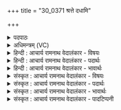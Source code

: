 +++
title = "30_0371 श्रत्ते दधामि"

+++
<details><summary>पदपाठः</summary>

श्र꣢त्। ते꣣। दधामि। प्रथमा꣡य꣢। म꣣न्य꣡वे꣢। अ꣡ह꣢꣯न्। यत्। द꣡स्यु꣢꣯म्। न꣡र्य꣢꣯म्। वि꣣वेः꣢। अ꣣पः꣢। उ꣣भे꣡इति꣢। यत्। त्वा꣣। रो꣡द꣢꣯सी꣣इ꣡ति꣢। धा꣡व꣢꣯ताम्। अ꣡नु꣢꣯। भ्य꣡सा꣢꣯ते꣣। शु꣡ष्मा꣢꣯त्। पृ꣣थिवी꣢। चि꣣त्। अद्रिवः। अ। द्रिवः। ३७१।
</details>

<details><summary>अधिमन्त्रम् (VC)</summary>

- इन्द्रः
- सुवेदाः शैलूषिः
- जगती
- निषादः
- ऐन्द्रं काण्डम्
</details>

<details><summary>हिन्दी : आचार्य रामनाथ वेदालंकार - विषयः</summary>

अगले मन्त्र में इन्द्र नाम से जगदीश्वर की महिमा का गान किया गया है।
</details>

<details><summary>हिन्दी : आचार्य रामनाथ वेदालंकार - पदार्थः</summary>

पदार्थान्वय -  हे इन्द्र जगदीश्वर ! मैं (ते) तेरे (प्रथमाय) सर्वोत्कृष्ट (मन्यवे) तेज के प्रति (श्रत् दधामि) श्रद्धा करता हूँ, (यत्) क्योंकि, तू (दस्युम्) यज्ञादि कर्मों के विध्वंसक दुर्भिक्ष को अथवा रात्रि के अन्धकार को (अहन्) नष्ट करता है, (नर्यम्) मनुष्यों के हितकर रूप में (अपः) मेघ-जलों को (विवेः) भूमि पर बरसाता है, और (यत्) क्योंकि (उभे रोदसी) द्युलोक और पृथिवी-लोक दोनों (त्वा) तेरे (अनु धावताम्) पीछे-पीछे दौड़ते हैं। हे (अद्रिवः) प्रतापरूपवज्रवाले ! तेरे (शुष्मात्) बल से (पृथिवी चित्) अन्तरिक्ष भी (भ्यसाते) भय से काँपता है ॥२॥
</details>

<details><summary>हिन्दी : आचार्य रामनाथ वेदालंकार - भावार्थः</summary>

भावार्थ -  सूर्य के प्रकाश से रात्रि के अन्धकार का निवारण होना, बादल से वर्षा होना, द्यावापृथिवी के मध्य में विद्यमान लोक-लोकान्तरों का नियन्त्रण होना, सूर्य और भूमि का परस्पर सामञ्जस्य होना इत्यादि जो कुछ भी व्यवस्था जगत् में दिखायी देती है, उसका करनेवाला जगदीश्वर ही है। इस लिए हमें उसके प्रताप पर श्रद्धा करनी चाहिए ॥२॥
</details>

<details><summary>संस्कृत : आचार्य रामनाथ वेदालंकार - विषयः</summary>

अथेन्द्रनाम्ना जगदीश्वरस्य महिमानं गायति।
</details>

<details><summary>संस्कृत : आचार्य रामनाथ वेदालंकार - पदार्थः</summary>

पदार्थान्वय -  हे इन्द्र जगदीश्वर ! अहम् (ते) तव (प्रथमाय) सर्वोत्कृष्टाय (मन्यवे) तेजसे (श्रत् दधामि) श्रद्धां करोमि, (यत्) यस्मात्, त्वम् (दस्युम्) यज्ञादिकर्मणामुपक्षपयितृ अवर्षणम् यद्वा रात्रेरन्धकारम्। दस्युः, दस्यतेः क्षयार्थात्। उपदस्यन्त्यस्मिन् रसाः, उपदासयति कर्माणि। निरु० ७।२२। (अहन्) हंसि, (नर्यम्२) नरहितकरं यथा स्यात् तथा (अपः) मेघजलानि (विवेः३) भूतलं प्रति गमयसि। वी गत्यादिषु, अत्र ण्यर्थगर्भः, ततो लङि ‘बहुलं छन्दसि। अ० २।४।७६’ इति शपः श्लौ, द्वित्वे, अडभावे रूपम्। (यत्) यस्मात् च (उभे रोदसी) द्वे अपि द्यावापृथिव्यौ (त्वा) त्वाम्, त्वच्छासनमित्यर्थः (अनु धावताम्) अनुधावतः। गत्यर्थाद् धावतेर्लडर्थे लङि प्रथमपुरुषस्य द्विवचने रूपम्, ‘बहुलं छन्दस्यमाङ्योगेऽपि। अ० ६।४।७५’ इत्यडागमाभावः। हे (अद्रिवः) प्रतापरूपवज्रवन् ! तव (शुष्मात्) बलात्। शुष्ममिति बलनाम। निघं० २।९। (पृथिवी चित्) अन्तरिक्षमपि। पृथिवी इत्यन्तरिक्षनामसु पठितम्। निघं० १।३। भूमेरुल्लेखः पूर्वं ‘रोदसी’ इति पदे कृत एवेत्यत्र पृथिवीपदेन अन्तरिक्षं वाच्यं भवति। (भ्यसाते४) भयाद् वेपेते। भ्यसते रेजते इति भयवेपनयोः निरु० ३।२१। लेटि ‘लेटोऽडाटौ। अ० ३।४।९४’ इत्याडागमः। मन्त्रान्तरं चात्र ‘यस्य॒ शुष्मा॒द् रोद॑सी॒ अभ्य॑सेताम्’ ऋ० २।१२।१ इति। तथा चोपनिषद्वर्णः—भयादस्याग्निस्तपति भयात्तपति सूर्यः। भयादिन्द्रश्च वायुश्च मृत्युर्धावति पञ्चमः (कठ० ६।३) इति ॥२॥
</details>

<details><summary>संस्कृत : आचार्य रामनाथ वेदालंकार - भावार्थः</summary>

भावार्थ -  सूर्यप्रकाशाद् रात्रेस्तमसो निवारणं, मेघाद् वृष्टिः, द्यावापृथिव्योर्मध्ये विद्यमानानां लोकलोकान्तराणां नियमनं, सूर्यस्य पृथिव्याश्च परस्परं सामञ्जस्यम् इत्यादि या काचिद् व्यवस्था जगति विलोक्यते तस्याः कर्ता जगदीश्वर एव। अतोऽस्माभिस्तस्य प्रतापे श्रद्धा विधेया ॥२॥
</details>

<details><summary>संस्कृत : आचार्य रामनाथ वेदालंकार - पादटिप्पनी</summary>

टिप्पनी -   १. ऋ० १०।१४७।१, ऋषिः सुवेदाः शैरीषिः। ‘दस्युं’ इत्यत्र ‘वृत्रं’, उत्तरार्धे च ‘उभे यत्त्वा भवतो रोदसी अनु रेजते शुष्मात् पृथिवी चिदद्रिवः’ इति पाठः। २. नर्यं नरहितम्। नर्यमिति क्रियाविशेषणम्—इति भ०। ३. वेतेः गतिकर्मणः अन्तर्णीतण्यर्थस्य रूपं विवेरिति—भ०। ४. माधवभरतस्वामिनोः पदकारस्य च मते ‘भ्यसात् ते’ इति पाठः। तत्र ‘ते शुष्मात् पृथिवी चित् भ्यसात्’ इति योजना कार्या।
</details>